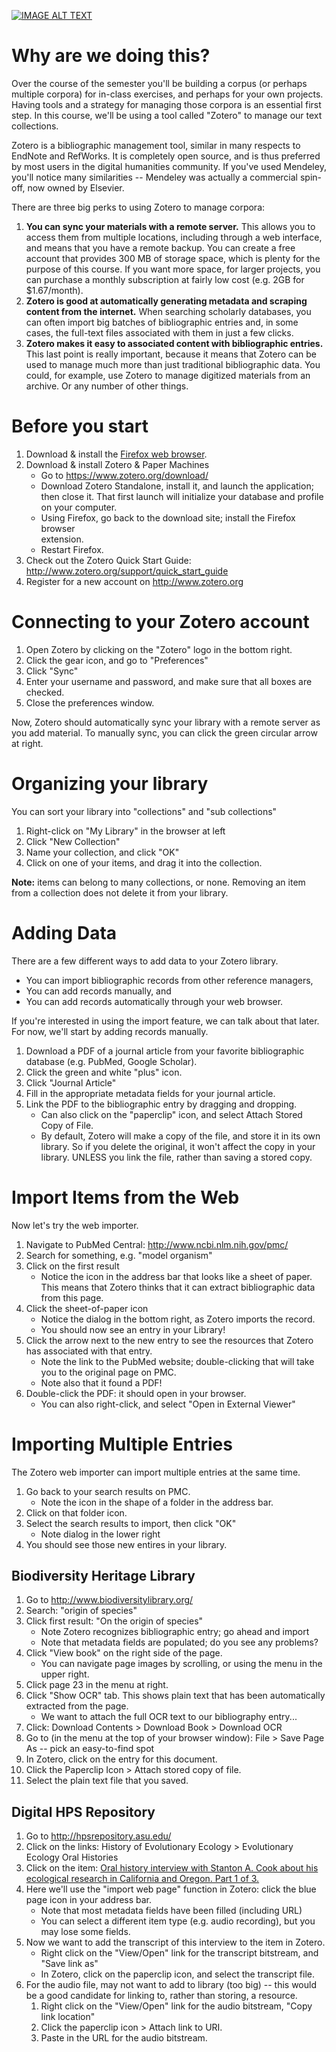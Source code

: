 [![IMAGE ALT TEXT](http://ts.vimeo.com.s3.amazonaws.com/843/164/84316405_200.jpg)](https://player.vimeo.com/video/84316405 "Building a Text Collection with Zotero")

Why are we doing this?
======================

Over the course of the semester you'll be building a corpus (or perhaps multiple
corpora) for in-class exercises, and perhaps for your own projects. Having tools
and a strategy for managing those corpora is an essential first step. In this
course, we'll be using a tool called "Zotero" to manage our text collections.

Zotero is a bibliographic management tool, similar in many respects to EndNote
and RefWorks. It is completely open source, and is thus preferred by most users
in the digital humanities community. If you've used Mendeley, you'll notice many
similarities -- Mendeley was actually a commercial spin-off, now owned by
Elsevier.

There are three big perks to using Zotero to manage corpora:

1. **You can sync your materials with a remote server.** This allows you to
   access them from multiple locations, including through a web interface, and
   means that you have a remote backup. You can create a free account that
   provides 300 MB of storage space, which is plenty for the purpose of this
   course. If you want more space, for larger projects, you can purchase a
   monthly subscription at fairly low cost (e.g. 2GB for $1.67/month).
2. **Zotero is good at automatically generating metadata and scraping content
   from the internet.** When searching scholarly databases, you can often import
   big batches of bibliographic entries and, in some cases, the full-text files
   associated with them in just a few clicks.
3. **Zotero makes it easy to associated content with bibliographic entries.**
   This last point is really important, because it means that Zotero can
   be used to manage much more than just traditional bibliographic data. You
   could, for example, use Zotero to manage digitized materials from an archive.
   Or any number of other things.

Before you start
================

1. Download & install the [Firefox web browser](http://www.mozilla.org/en-US/firefox/new/).
2. Download & install Zotero & Paper Machines
   * Go to https://www.zotero.org/download/
   * Download Zotero Standalone, install it, and launch the application; then
     close it. That first launch will initialize your database and profile on
     your computer.
   * Using Firefox, go back to the download site; install the Firefox browser  
     extension.
   * Restart Firefox.
3. Check out the Zotero Quick Start Guide: http://www.zotero.org/support/quick_start_guide
4. Register for a new account on http://www.zotero.org

Connecting to your Zotero account
=================================

1. Open Zotero by clicking on the "Zotero" logo in the bottom right.
2. Click the gear icon, and go to "Preferences"
3. Click "Sync"
4. Enter your username and password, and make sure that all boxes are checked.
5. Close the preferences window.

Now, Zotero should automatically sync your library with a remote server as you
add material. To manually sync, you can click the green circular arrow at right.

Organizing your library
=======================

You can sort your library into "collections" and "sub collections"

1. Right-click on "My Library" in the browser at left
2. Click "New Collection"
3. Name your collection, and click "OK"
4. Click on one of your items, and drag it into the collection.

**Note:** items can belong to many collections, or none. Removing an item from a
collection does not delete it from your library.

Adding Data
===========

There are a few different ways to add data to your Zotero library.

- You can import bibliographic records from other reference managers,  
- You can add records manually, and
- You can add records automatically through your web browser.

If you're interested in using the import feature, we can talk about that later.
For now, we'll start by adding records manually.

1. Download a PDF of a journal article from your favorite bibliographic database
   (e.g. PubMed, Google Scholar).
2. Click the green and white "plus" icon.
3. Click "Journal Article"
4. Fill in the appropriate metadata fields for your journal article.
5. Link the PDF to the bibliographic entry by dragging and dropping.
   * Can also click on the "paperclip" icon, and select Attach Stored Copy of
     File.
   * By default, Zotero will make a copy of the file, and store it in its own
     library. So if you delete the original, it won't affect the copy in your
     library. UNLESS you link the file, rather than saving a stored copy.


Import Items from the Web
=========================

Now let's try the web importer.

1. Navigate to PubMed Central: http://www.ncbi.nlm.nih.gov/pmc/
2. Search for something, e.g. "model organism"
3. Click on the first result
   * Notice the icon in the address bar that looks like a sheet of paper. This
     means that Zotero thinks that it can extract bibliographic data from this
     page.
4. Click the sheet-of-paper icon
   * Notice the dialog in the bottom right, as Zotero imports the record.
   * You should now see an entry in your Library!
5. Click the arrow next to the new entry to see the resources that Zotero has
   associated with that entry.
   * Note the link to the PubMed website; double-clicking that will take you to
     the original page on PMC.
   * Note also that it found a PDF!
6. Double-click the PDF: it should open in your browser.
   * You can also right-click, and select "Open in External Viewer"

Importing Multiple Entries
==========================

The Zotero web importer can import multiple entries at the same time.

1. Go back to your search results on PMC.
   * Note the icon in the shape of a folder in the address bar.
2. Click on that folder icon.
3. Select the search results to import, then click "OK"
   * Note dialog in the lower right
4. You should see those new entires in your library.

Biodiversity Heritage Library
-----------------------------

1. Go to http://www.biodiversitylibrary.org/
2. Search: "origin of species"
3. Click first result: "On the origin of species"
   * Note Zotero recognizes bibliographic entry; go ahead and import
   * Note that metadata fields are populated; do you see any problems?
4. Click "View book" on the right side of the page.
   * You can navigate page images by scrolling, or using the menu in the upper
     right.
5. Click page 23 in the menu at right.
6. Click "Show OCR" tab. This shows plain text that has been automatically
   extracted from the page.
   * We want to attach the full OCR text to our bibliography entry...
7. Click: Download Contents > Download Book > Download OCR
8. Go to (in the menu at the top of your browser window): File > Save Page As --
   pick an easy-to-find spot
9. In Zotero, click on the entry for this document.
10. Click the Paperclip Icon > Attach stored copy of file.
11. Select the plain text file that you saved.

Digital HPS Repository
----------------------

1. Go to http://hpsrepository.asu.edu/
2. Click on the links: History of Evolutionary Ecology > Evolutionary Ecology
   Oral Histories
3. Click on the item: [Oral history interview with Stanton A. Cook about his
   ecological research in California and Oregon. Part 1 of 3.](http://hpsrepository.asu.edu/handle/10776/6096)
4. Here we'll use the "import web page" function in Zotero: click the blue page
   icon in your address bar.
   * Note that most metadata fields have been filled (including URL)
   * You can select a different item type (e.g. audio recording), but you may
     lose some fields.
5. Now we want to add the transcript of this interview to the item in Zotero.
   * Right click on the "View/Open" link for the transcript bitstream, and
      "Save link as"
   * In Zotero, click on the paperclip icon, and select the transcript file.
6. For the audio file, may not want to add to library (too big) -- this would be
   a good candidate for linking to, rather than storing, a resource.
   1. Right click on the "View/Open" link for the audio bitstream, "Copy link
      location"
   2. Click the paperclip icon > Attach link to URI.
   3. Paste in the URL for the audio bitstream.
